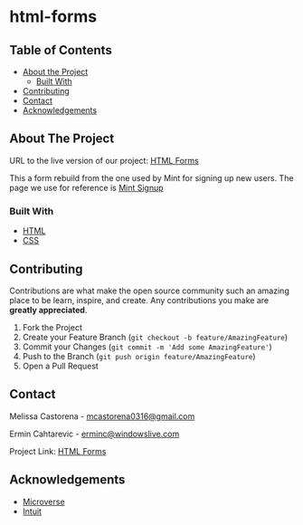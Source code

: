 # html-forms

## Table of Contents

* [About the Project](#about-the-project)
  * [Built With](#built-with)
* [Contributing](#contributing)
* [Contact](#contact)
* [Acknowledgements](#acknowledgements)

<!-- ABOUT THE PROJECT -->
## About The Project


URL to the live version of our project: [HTML Forms](https://raw.githack.com/mcastorena0316/html-forms/feature-branch/index.html)

This a form rebuild from the one used by Mint for signing up new users. The page we use for reference is [Mint Signup](https://accounts.intuit.com/signup.html?offering_id=Intuit.ifs.mint&namespace_id=50000026&redirect_url=https%3A%2F%2Fmint.intuit.com%2Foverview.event%3Futm_medium%3Ddirect%26cta%3Dhero_sign_up_free_ProspectWeb%26ivid%3D8f0c4fd1-cc2f-4380-8f2a-81a21d89097a%26adobe_mc%3DMCORGID%253D969430F0543F253D0A4C98C6%252540AdobeOrg%257CTS%253D1571765713%26ivid%3D8f0c4fd1-cc2f-4380-8f2a-81a21d89097a#
)

### Built With

* [HTML](https://github.com/mcastorena0316/html-forms/blob/feature-branch/index.html)
* [CSS](https://github.com/mcastorena0316/html-forms/blob/feature-branch/style.css)

## Contributing

Contributions are what make the open source community such an amazing place to be learn, inspire, and create. Any contributions you make are **greatly appreciated**.

1. Fork the Project
2. Create your Feature Branch (`git checkout -b feature/AmazingFeature`)
3. Commit your Changes (`git commit -m 'Add some AmazingFeature'`)
4. Push to the Branch (`git push origin feature/AmazingFeature`)
5. Open a Pull Request


<!-- CONTACT -->
## Contact

Melissa Castorena - mcastorena0316@gmail.com

Ermin Cahtarevic - erminc@windowslive.com

Project Link: [HTML Forms](https://github.com/mcastorena0316/html-forms/tree/feature-branch)



<!-- ACKNOWLEDGEMENTS -->
## Acknowledgements

* [Microverse](https://www.microverse.org/)
* [Intuit](https://www.intuit.com/)








